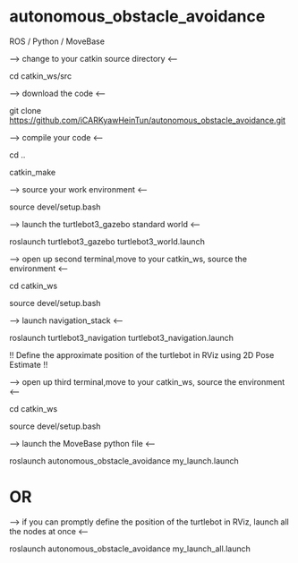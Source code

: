 # autonomous_obstacle_avoidance
ROS / Python / MoveBase 

--> change to your catkin source directory <--

cd catkin_ws/src


--> download the code <--

git clone https://github.com/iCARKyawHeinTun/autonomous_obstacle_avoidance.git

--> compile your code <--

cd ..

catkin_make

--> source your work environment <--

source devel/setup.bash

--> launch the turtlebot3_gazebo standard world <--

roslaunch turtlebot3_gazebo turtlebot3_world.launch

--> open up second terminal,move to your catkin_ws, source the environment <--

cd catkin_ws

source devel/setup.bash

--> launch navigation_stack <--

roslaunch turtlebot3_navigation turtlebot3_navigation.launch

!! Define the approximate position of the turtlebot in RViz using 2D Pose Estimate !!

--> open up third terminal,move to your catkin_ws, source the environment <--

cd catkin_ws

source devel/setup.bash

--> launch the MoveBase python file <--

roslaunch autonomous_obstacle_avoidance my_launch.launch

# OR
--> if you can promptly define the position of the turtlebot in RViz, launch all the nodes at once <--

roslaunch autonomous_obstacle_avoidance my_launch_all.launch
